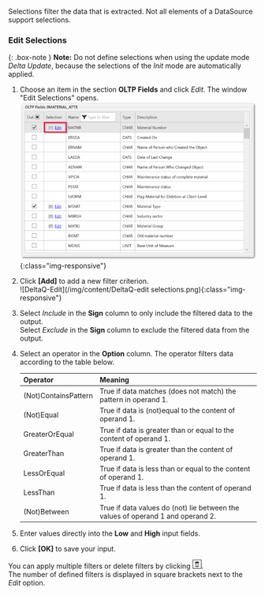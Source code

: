 Selections filter the data that is extracted.
Not all elements of a DataSource support selections.

### Edit Selections

<!---
The table about operators is copied from the WHERE Clause syntax, but with ContainsPattern instead of LIKE and without IN.
-->

{: .box-note } 
**Note:** Do not define selections when using the update mode *Delta Update*, because the selections of the *Init* mode are automatically applied.

1. Choose an item in the section **OLTP Fields** and click *Edit*.
The window "Edit Selections" opens.<br>
![DeltaQ-Edit](/img/content/DeltaQ-Edit.png){:class="img-responsive"}
2. Click **[Add]** to add a new filter criterion.<br>
![DeltaQ-Edit](/img/content/DeltaQ-edit selections.png){:class="img-responsive"}
3. Select *Include* in the **Sign** column to only include the filtered data to the output. <br>
Select *Exclude* in the **Sign** column to exclude the filtered data from the output.
4. Select an operator in the **Option** column. The operator filters data according to the table below.

   | Operator   |      Meaning      |  
   |:---------|:------------- |
   |(Not)ContainsPattern |  True if data matches (does not match) the pattern in operand 1. |
   |(Not)Equal |  True if data is (not)equal to the content of operand 1.|
   |GreaterOrEqual |  True if data is greater than or equal to the content of operand 1.|
   |GreaterThan |  True if data is greater than the content of operand 1.|
   |LessOrEqual | True if data is less than or equal to the content of operand 1.|
   |LessThan | True if data is less than the content of operand 1.|
   |(Not)Between | True if data values do (not) lie between the values of operand 1 and operand 2. |
5. Enter values directly into the **Low** and **High** input fields. 
6. Click **[OK]** to save your input.

You can apply multiple filters or delete filters by clicking ![trashbin](/img/content/icons/trashbin.png).<br>
The number of defined filters is displayed in square brackets next to the *Edit* option.

